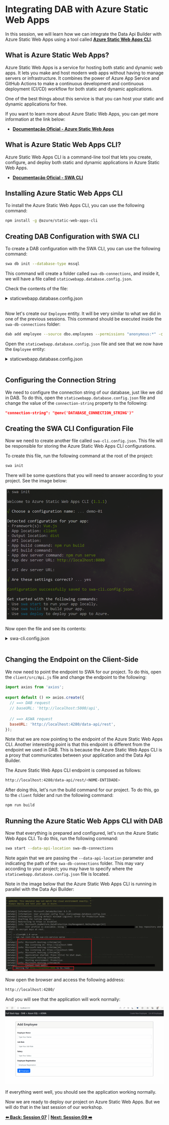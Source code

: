 # Integrating DAB with Azure Static Web Apps

In this session, we will learn how we can integrate the Data Api Builder with Azure Static Web Apps using a tool called **[Azure Static Web Apps CLI](https://azure.github.io/static-web-apps-cli/)**.

## What is Azure Static Web Apps?

Azure Static Web Apps is a service for hosting both static and dynamic web apps. It lets you make and host modern web apps without having to manage servers or infrastructure. It combines the power of Azure App Service and GitHub Actions to make a continuous development and continuous deployment (CI/CD) workflow for both static and dynamic applications.

One of the best things about this service is that you can host your static and dynamic applications for free.

If you want to learn more about Azure Static Web Apps, you can get more information at the link below:

- **[Documentação Oficial - Azure Static Web Apps](https://docs.microsoft.com/azure/static-web-apps/overview?WT.mc_id=javascript-75515-gllemos)**

## What is Azure Static Web Apps CLI?

Azure Static Web Apps CLI is a command-line tool that lets you create, configure, and deploy both static and dynamic applications in Azure Static Web Apps.

- **[Documentação Oficial - SWA CLI](https://azure.github.io/static-web-apps-cli/docs/intro)**

## Installing Azure Static Web Apps CLI

To install the Azure Static Web Apps CLI, you can use the following command:

```bash
npm install -g @azure/static-web-apps-cli
```

## Creating DAB Configuration with SWA CLI

To create a DAB configuration with the SWA CLI, you can use the following command:

```bash
swa db init --database-type mssql
``` 

This command will create a folder called `swa-db-connections`, and inside it, we will have a file called `staticwebapp.database.config.json`.

Check the contents of the file:

<details><summary>staticwebapp.database.config.json</summary>

```json
{
  "$schema": "https://github.com/Azure/data-api-builder/releases/download/v0.5.35/dab.draft.schema.json",
  "data-source": {
    "database-type": "mssql",
    "options": {
      "set-session-context": false
    },
    "connection-string": ""
  },
  "runtime": {
    "rest": {
      "enabled": true,
      "path": "/rest"
    },
    "graphql": {
      "allow-introspection": true,
      "enabled": true,
      "path": "/graphql"
    },
    "host": {
      "mode": "production",
      "cors": {
        "origins": [],
        "allow-credentials": false
      },
      "authentication": {
        "provider": "StaticWebApps"
      }
    }
  },
  "entities": {}
}
```

</details>
</br>

Now let's create our `Employee` entity. It will be very similar to what we did in one of the previous sessions. This command should be executed inside the `swa-db-connections` folder:

```bash
dab add employee --source dbo.employees --permissions "anonymous:*" -c staticwebapp.database.config.json
```

Open the `staticwebapp.database.config.json` file and see that we now have the `Employee` entity:

<details><summary>staticwebapp.database.config.json</summary>

```json
  "entities": {
    "employee": {
      "source": "dbo.employees",
      "permissions": [
        {
          "role": "anonymous",
          "actions": [
            "*"
          ]
        }
      ]
    }
  }

(...)
```

</details>
</br>

## Configuring the Connection String

We need to configure the connection string of our database, just like we did in DAB. To do this, open the `staticwebapp.database.config.json` file and change the value of the `connection-string` property to the following:

```json
"connection-string": "@env('DATABASE_CONNECTION_STRING')"
```

## Creating the SWA CLI Configuration File

Now we need to create another file called `swa-cli.config.json`. This file will be responsible for storing the Azure Static Web Apps CLI configurations.

To create this file, run the following command at the root of the project:

```bash
swa init
```

There will be some questions that you will need to answer according to your project. See the image below:

![image-28](./../../workshop-images/image-28.jpg)

Now open the file and see its contents:

<details><summary>swa-cli.config.json</summary>

```json
{
  "$schema": "https://aka.ms/azure/static-web-apps-cli/schema",
  "configurations": {
    "demo-01": {
      "appLocation": "client",
      "outputLocation": "dist",
      "appBuildCommand": "npm run build",
      "run": "npm run serve",
      "appDevserverUrl": "http://localhost:8080"
    }
  }
}
```

</details>
</br>

## Changing the Endpoint on the Client-Side

We now need to point the endpoint to SWA for our project. To do this, open the `client/src/Api.js` file and change the endpoint to the following:

```javascript
import axios from 'axios';

export default () => axios.create({
  // ==> DAB request
  // baseURL: 'http://localhost:5000/api',

  // ==> ASWA request
  baseURL: 'http://localhost:4280/data-api/rest',
});
```

Note that we are now pointing to the endpoint of the Azure Static Web Apps CLI. Another interesting point is that this endpoint is different from the endpoint we used in DAB. This is because the Azure Static Web Apps CLI is a proxy that communicates between your application and the Data Api Builder.

The Azure Static Web Apps CLI endpoint is composed as follows:

```bash
http://localhost:4280/data-api/rest/<NOME-ENTIDADE>
```

After doing this, let's run the build command for our project. To do this, go to the `client` folder and run the following command:

```bash
npm run build
``` 

## Running the Azure Static Web Apps CLI with DAB

Now that everything is prepared and configured, let's run the Azure Static Web Apps CLI. To do this, run the following command:

```bash
swa start --data-api-location swa-db-connections
```

Note again that we are passing the `--data-api-location` parameter and indicating the path of the `swa-db-connections` folder. This may vary according to your project; you may have to specify where the `staticwebapp.database.config.json` file is located.

Note in the image below that the Azure Static Web Apps CLI is running in parallel with the Data Api Builder:

![image-29](./../../workshop-images/image-29.jpg)

Now open the browser and access the following address:

```bash
http://localhost:4280/
```

And you will see that the application will work normally:

![image-30](./../../workshop-images/gif-02.gif)

If everything went well, you should see the application working normally.

Now we are ready to deploy our project on Azure Static Web Apps. But we will do that in the last session of our workshop.

**[⬅️ Back: Session 07](./07-session.md)**
| **[Next: Session 09 ➡️](./09-session.md)**